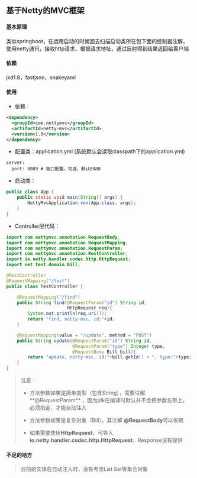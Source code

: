 

## 基于Netty的MVC框架

#### 基本原理

类似springboot，在运用启动的时候回去扫描启动类所在包下面的控制器注解，
使用netty通讯，接收http请求，根据请求地址，通过反射得到结果返回给客户端

#### 依赖

jkd1.8，fastjson，snakeyaml



#### 使用

* 依赖：

```xml
<dependency>    
  <groupId>com.nettymvc</groupId>
  <artifactId>netty-mvc</artifactId>
  <version>1.0</version>
</dependency>
```

* 配置类：application.yml (系统默认会读取classpath下的application.yml)

``` properties
server:
  port: 8089 # 端口配置，可选，默认8080
```

* 启动类：

```java
public class App {
    public static void main(String[] args) {
        NettyMvcApplication.run(App.class, args);
    }
}
```

* Controller层代码：

```java
import com.nettymvc.annotation.RequestBody;
import com.nettymvc.annotation.RequestMapping;
import com.nettymvc.annotation.RequestParam;
import com.nettymvc.annotation.RestController;
import io.netty.handler.codec.http.HttpRequest;
import net.test.domain.Bill;

@RestController
@RequestMapping("/test")
public class TestController {

    @RequestMapping("/find")
    public String find(@RequestParam("id") String id,
                       HttpRequest req){
        System.out.println(req.uri());
        return "find, netty-mvc, id:"+id;
    }

    @RequestMapping(value = "/update", method = "POST")
    public String update(@RequestParam("id") String id,
                         @RequestParam("type") Integer type,
                         @RequestBody Bill bill){
        return "update, netty-mvc, id:"+bill.getId() + ", type:"+type;
    }
}
```

> 注意：
>
> * 方法参数如果是简单类型（包含String），需要注解**@RequestParam** ，因为jdk在编译时默认并不会把参数名带上，必须指定，才能自动注入
>
> * 方法参数如果是复杂对象（Bill），其注解 **@RequestBody**可以省略
>
> * 如果需要使用**HttpRequest**，可导入**io.netty.handler.codec.http.HttpRequest**，Response没有提供


#### 不足的地方
>目前的实体在自动注入时，没有考虑List Set等集合对象









